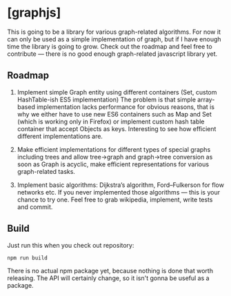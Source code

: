 [graphjs]
=======

This is going to be a library for various graph-related algorithms. 
For now it can only be used as a simple implementation of graph, but if I have enough time the library is going to grow.
Check out the roadmap and feel free to contribute — there is no good enough graph-related javascript library yet.

Roadmap
---------------------

1. Implement simple Graph entity using different containers (Set, custom HashTable-ish ES5 implementation)
The problem is that simple array-based implementation lacks performance for obvious reasons, 
that is why we either have to use new ES6 containers such as Map and Set (which is working only in Firefox)
or implement custom hash table container that accept Objects as keys.
Interesting to see how efficient different implementations are.

2. Make efficient implementations for different types of special graphs including 
trees and allow tree->graph and graph->tree conversion as soon as Graph is acyclic, make efficient
representations for various graph-related tasks.

3. Implement basic algorithms: Dijkstra’s algorithm, Ford–Fulkerson for flow networks etc.
If you never implemented those algorithms — this is your chance to try one. 
Feel free to grab wikipedia, implement, write tests and commit.

Build
----------------------
Just run this when you check out repository:
```
npm run build
```

There is no actual npm package yet, because nothing is done that worth releasing. The API will certainly change, so it isn't gonna be useful as a package.
